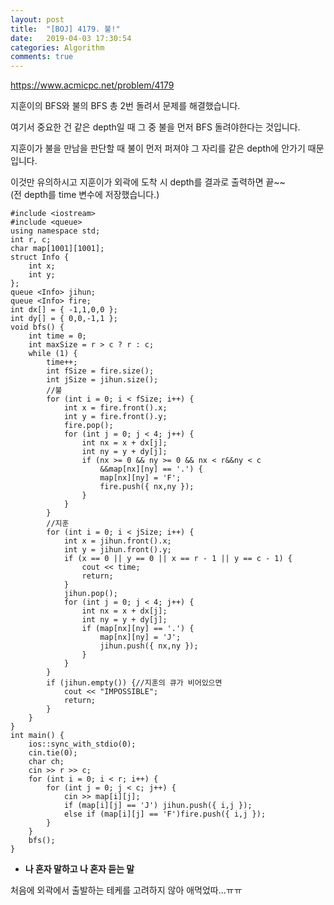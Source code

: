 ```yaml
---
layout: post
title:  "[BOJ] 4179. 불!"
date:   2019-04-03 17:30:54
categories: Algorithm
comments: true
---
```


https://www.acmicpc.net/problem/4179  


지훈이의 BFS와 불의 BFS 총 2번 돌려서 문제를 해결했습니다.  

여기서 중요한 건 같은 depth일 때 그 중 불을 먼저 BFS 돌려야한다는 것입니다.  

지훈이가 불을 만남을 판단할 때 불이 먼저 퍼져야 그 자리를 같은 depth에 안가기 때문입니다.  

이것만 유의하시고 지훈이가 외곽에 도착 시 depth를 결과로 출력하면 끝~~  
(전 depth를 time 변수에 저장했습니다.)  

~~~
#include <iostream>
#include <queue>
using namespace std;
int r, c;
char map[1001][1001];
struct Info {
    int x;
    int y;
};
queue <Info> jihun;
queue <Info> fire;
int dx[] = { -1,1,0,0 };
int dy[] = { 0,0,-1,1 };
void bfs() {
    int time = 0;
    int maxSize = r > c ? r : c;
    while (1) {
        time++;
        int fSize = fire.size();
        int jSize = jihun.size();
        //불
        for (int i = 0; i < fSize; i++) {
            int x = fire.front().x;
            int y = fire.front().y;
            fire.pop();
            for (int j = 0; j < 4; j++) {
                int nx = x + dx[j];
                int ny = y + dy[j];
                if (nx >= 0 && ny >= 0 && nx < r&&ny < c
                    &&map[nx][ny] == '.') {
                    map[nx][ny] = 'F';
                    fire.push({ nx,ny });
                }
            }
        }
        //지훈
        for (int i = 0; i < jSize; i++) {
            int x = jihun.front().x;
            int y = jihun.front().y;
            if (x == 0 || y == 0 || x == r - 1 || y == c - 1) {
                cout << time;
                return;
            }
            jihun.pop();
            for (int j = 0; j < 4; j++) {
                int nx = x + dx[j];
                int ny = y + dy[j];
                if (map[nx][ny] == '.') {
                    map[nx][ny] = 'J';
                    jihun.push({ nx,ny });
                }
            }
        }
        if (jihun.empty()) {//지훈의 큐가 비어있으면
            cout << "IMPOSSIBLE";
            return;
        }
    }
}
int main() {
    ios::sync_with_stdio(0);
    cin.tie(0);
    char ch;
    cin >> r >> c;
    for (int i = 0; i < r; i++) {
        for (int j = 0; j < c; j++) {
            cin >> map[i][j];
            if (map[i][j] == 'J') jihun.push({ i,j });
            else if (map[i][j] == 'F')fire.push({ i,j });
        }
    }
    bfs();
}
~~~




- **나 혼자 말하고 나 혼자 듣는 말**

처음에 외곽에서 출발하는 테케를 고려하지 않아 애먹었따...ㅠㅠ  

